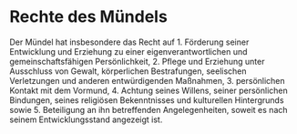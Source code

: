 # Rechte des Mündels

Der Mündel hat insbesondere das Recht auf  1\.
 Förderung seiner Entwicklung und Erziehung zu einer eigenverantwortlichen und gemeinschaftsfähigen Persönlichkeit,
 2\.
 Pflege und Erziehung unter Ausschluss von Gewalt, körperlichen Bestrafungen, seelischen Verletzungen und anderen entwürdigenden Maßnahmen,
 3\.
 persönlichen Kontakt mit dem Vormund,
 4\.
 Achtung seines Willens, seiner persönlichen Bindungen, seines religiösen Bekenntnisses und kulturellen Hintergrunds sowie
 5\.
 Beteiligung an ihn betreffenden Angelegenheiten, soweit es nach seinem Entwicklungsstand angezeigt ist.
 

